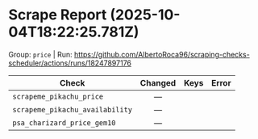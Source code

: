 # Scrape Report (2025-10-04T18:22:25.781Z)

Group: `price`  |  Run: https://github.com/AlbertoRoca96/scraping-checks-scheduler/actions/runs/18247897176

| Check | Changed | Keys | Error |
|---|:---:|:--|:--|
| `scrapeme_pikachu_price` | — |  |  |
| `scrapeme_pikachu_availability` | — |  |  |
| `psa_charizard_price_gem10` | — |  |  |

